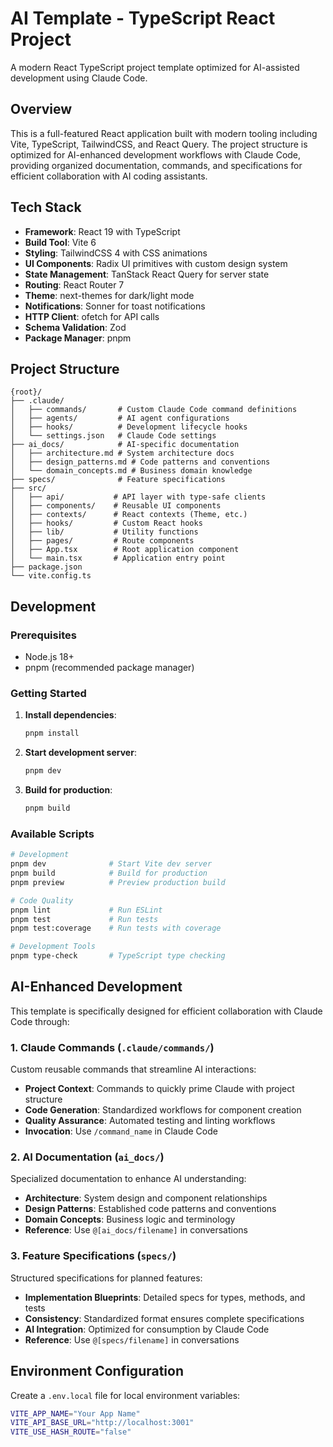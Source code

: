 # AI Template - TypeScript React Project

A modern React TypeScript project template optimized for AI-assisted development using Claude Code.

## Overview

This is a full-featured React application built with modern tooling including Vite, TypeScript, TailwindCSS, and React Query. The project structure is optimized for AI-enhanced development workflows with Claude Code, providing organized documentation, commands, and specifications for efficient collaboration with AI coding assistants.

## Tech Stack

- **Framework**: React 19 with TypeScript
- **Build Tool**: Vite 6
- **Styling**: TailwindCSS 4 with CSS animations
- **UI Components**: Radix UI primitives with custom design system
- **State Management**: TanStack React Query for server state
- **Routing**: React Router 7
- **Theme**: next-themes for dark/light mode
- **Notifications**: Sonner for toast notifications
- **HTTP Client**: ofetch for API calls
- **Schema Validation**: Zod
- **Package Manager**: pnpm

## Project Structure

```
{root}/
├── .claude/
│   ├── commands/       # Custom Claude Code command definitions
│   ├── agents/         # AI agent configurations
│   ├── hooks/          # Development lifecycle hooks
│   └── settings.json   # Claude Code settings
├── ai_docs/            # AI-specific documentation
│   ├── architecture.md # System architecture docs
│   ├── design_patterns.md # Code patterns and conventions
│   └── domain_concepts.md # Business domain knowledge
├── specs/              # Feature specifications
├── src/
│   ├── api/           # API layer with type-safe clients
│   ├── components/    # Reusable UI components
│   ├── contexts/      # React contexts (Theme, etc.)
│   ├── hooks/         # Custom React hooks
│   ├── lib/           # Utility functions
│   ├── pages/         # Route components
│   ├── App.tsx        # Root application component
│   └── main.tsx       # Application entry point
├── package.json
└── vite.config.ts
```

## Development

### Prerequisites

- Node.js 18+
- pnpm (recommended package manager)

### Getting Started

1. **Install dependencies**:
   ```bash
   pnpm install
   ```

2. **Start development server**:
   ```bash
   pnpm dev
   ```

3. **Build for production**:
   ```bash
   pnpm build
   ```

### Available Scripts

```bash
# Development
pnpm dev              # Start Vite dev server
pnpm build            # Build for production
pnpm preview          # Preview production build

# Code Quality
pnpm lint             # Run ESLint
pnpm test             # Run tests
pnpm test:coverage    # Run tests with coverage

# Development Tools
pnpm type-check       # TypeScript type checking
```

## AI-Enhanced Development

This template is specifically designed for efficient collaboration with Claude Code through:

### 1. Claude Commands (`.claude/commands/`)

Custom reusable commands that streamline AI interactions:

- **Project Context**: Commands to quickly prime Claude with project structure
- **Code Generation**: Standardized workflows for component creation
- **Quality Assurance**: Automated testing and linting workflows
- **Invocation**: Use `/command_name` in Claude Code

### 2. AI Documentation (`ai_docs/`)

Specialized documentation to enhance AI understanding:

- **Architecture**: System design and component relationships
- **Design Patterns**: Established code patterns and conventions
- **Domain Concepts**: Business logic and terminology
- **Reference**: Use `@[ai_docs/filename]` in conversations

### 3. Feature Specifications (`specs/`)

Structured specifications for planned features:

- **Implementation Blueprints**: Detailed specs for types, methods, and tests
- **Consistency**: Standardized format ensures complete specifications
- **AI Integration**: Optimized for consumption by Claude Code
- **Reference**: Use `@[specs/filename]` in conversations

## Environment Configuration

Create a `.env.local` file for local environment variables:

```bash
VITE_APP_NAME="Your App Name"
VITE_API_BASE_URL="http://localhost:3001"
VITE_USE_HASH_ROUTE="false"
```

